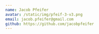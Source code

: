 ```yaml
---
name: Jacob Pfeifer
avatar: /static/img/pfeif-3-v3.png
email: jacob.pfeifer@gmail.com
github: https://github.com/jacobpfeifer
---
```

